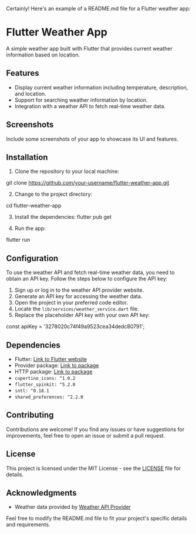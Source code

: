 Certainly! Here's an example of a README.md file for a Flutter weather app:

# Flutter Weather App

A simple weather app built with Flutter that provides current weather information based on location.

## Features

- Display current weather information including temperature, description, and location.
- Support for searching weather information by location.
- Integration with a weather API to fetch real-time weather data.

## Screenshots

Include some screenshots of your app to showcase its UI and features.

## Installation

1. Clone the repository to your local machine:

git clone https://github.com/your-username/flutter-weather-app.git

2. Change to the project directory:

cd flutter-weather-app

3. Install the dependencies:
flutter pub get

4. Run the app:

flutter run
## Configuration

To use the weather API and fetch real-time weather data, you need to obtain an API key. Follow the steps below to configure the API key:

1. Sign up or log in to the weather API provider website.
2. Generate an API key for accessing the weather data.
3. Open the project in your preferred code editor.
4. Locate the `lib/services/weather_service.dart` file.
5. Replace the placeholder API key with your own API key:


const apiKey = '3278020c74f49a9523cea34dedc80791';

## Dependencies

- Flutter: [Link to Flutter website](https://flutter.dev/)
- Provider package: [Link to package](https://pub.dev/packages/provider)
- HTTP package: [Link to package](https://pub.dev/packages/http)
- `cupertino_icons: ^1.0.2`
- `flutter_spinkit: ^5.2.0`
- `intl: ^0.18.1`
- `shared_preferences: ^2.2.0`


## Contributing

Contributions are welcome! If you find any issues or have suggestions for improvements, feel free to open an issue or submit a pull request.

## License

This project is licensed under the MIT License - see the [LICENSE](LICENSE) file for details.

## Acknowledgments

- Weather data provided by [Weather API Provider](https://weatherapi.com/)

Feel free to modify the README.md file to fit your project's specific details and requirements.